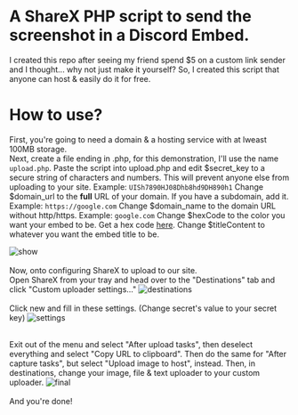 # A ShareX PHP script to send the screenshot in a Discord Embed.
I created this repo after seeing my friend spend $5 on a custom link sender and I thought... why not just make it yourself? So, I created this script that anyone can host & easily do it for free.


# How to use?
First, you're going to need a domain & a hosting service with at lweast 100MB storage.
<br>
Next, create a file ending in .php, for this demonstration, I'll use the name `upload.php`.
Paste the script into upload.php and edit $secret_key to a secure string of characters and numbers. This will prevent anyone else from uploading to your site. Example: `UISh7890HJ08Dhb8hd9DH890h1`
Change $domain_url to the **full** URL of your domain. If you have a subdomain, add it. Example: `https://google.com`
Change $domain_name to the domain URL without http/https. Example: `google.com`
Change $hexCode to the color you want your embed to be. Get a hex code [here](https://htmlcolorcodes.com/color-picker/).
Change $titleContent to whatever you want the embed title to be.

![show](https://vexon.ml/uploads/v9op2qslh9svhw4u/v9op2qslh9svhw4u.png)
<br><br>
Now, onto configuring ShareX to upload to our site.
<br>
Open ShareX from your tray and head over to the "Destinations" tab and click "Custom uploader settings..."
![destinations](https://vexon.ml/uploads/fskj5d7fslq9bmz8/fskj5d7fslq9bmz8.png)
<br><br>
Click new and fill in these settings. (Change secret's value to your secret key)
![settings](https://vexon.ml/uploads/7bbdcrs71vl3ze2y/7bbdcrs71vl3ze2y.png)
<br><br>

Exit out of the menu and select "After upload tasks", then deselect everything and select "Copy URL to clipboard".
Then do the same for "After capture tasks", but select "Upload image to host", instead.
Then, in destinations, change your image, file & text uploader to your custom uploader.
![final](https://vexon.ml/uploads/lr3khsc56y1fc84x/lr3khsc56y1fc84x.png)
<br><br>
And you're done! 
